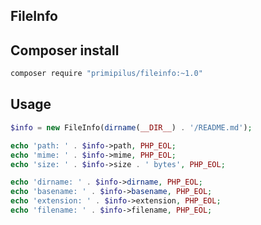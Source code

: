 FileInfo
--------

Composer install
----------------

```bash
composer require "primipilus/fileinfo:~1.0"
```

Usage
-----

```php
$info = new FileInfo(dirname(__DIR__) . '/README.md');

echo 'path: ' . $info->path, PHP_EOL;
echo 'mime: ' . $info->mime, PHP_EOL;
echo 'size: ' . $info->size . ' bytes', PHP_EOL;

echo 'dirname: ' . $info->dirname, PHP_EOL;
echo 'basename: ' . $info->basename, PHP_EOL;
echo 'extension: ' . $info->extension, PHP_EOL;
echo 'filename: ' . $info->filename, PHP_EOL;
```